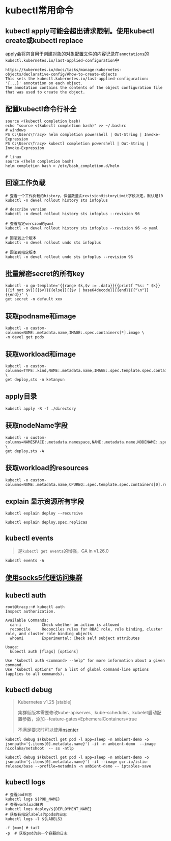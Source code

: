 # kubectl常用命令

## kubectl apply可能会超出请求限制。使用kubectl create或kubectl replace

apply会将包含用于创建对象的对象配置文件的内容记录在`annotations`的`kubectl.kubernetes.io/last-applied-configuration`中

    https://kubernetes.io/docs/tasks/manage-kubernetes-objects/declarative-config/#how-to-create-objects
    This sets the kubectl.kubernetes.io/last-applied-configuration: '{...}' annotation on each object. 
    The annotation contains the contents of the object configuration file that was used to create the object. 



## 配置kubectl命令行补全

```shell
source <(kubectl completion bash)
echo "source <(kubectl completion bash)" >> ~/.bashrc
# windows
PS C:\Users\Tracy> helm completion powershell | Out-String | Invoke-Expression
PS C:\Users\Tracy> kubectl completion powershell | Out-String | Invoke-Expression

# linux
source <(helm completion bash)
helm completion bash > /etc/bash_completion.d/helm
```

## 回滚工作负载

```shell
# 查看一个工作负载的history，保留数量由revisionHistoryLimit字段决定，默认是10
kubectl -n devel rollout history sts infoplus 

# describe version
kubectl -n devel rollout history sts infoplus --revision 96

# 查看指定version的yaml
kubectl -n devel rollout history sts infoplus --revision 96 -o yaml

# 回滚到上个版本
kubectl -n devel rollout undo sts infoplus

# 回滚到指定版本
kubectl -n devel rollout undo sts infoplus --revision 96
```


## 批量解密secret的所有key

```shell
kubectl -o go-template='{{range $k,$v := .data}}{{printf "%s: " $k}}{{if not $v}}{{$v}}{{else}}{{$v | base64decode}}{{end}}{{"\n"}}{{end}}' \
get secret -n default xxx
```

## 获取podname和image

```shell
kubectl -o custom-columns=NAME:.metadata.name,IMAGE:.spec.containers[*].image \
-n devel get pods
```

## 获取workload和image

```shell
kubectl -o custom-columns=TYPE:.kind,NAME:.metadata.name,IMAGE:.spec.template.spec.containers[*].image \
get deploy,sts -n ketanyun
```

## apply目录

```shell
kubectl apply -R -f ./directory
```

## 获取nodeName字段

```shell
kubectl -o custom-columns=NAMESPACE:.metadata.namespace,NAME:.metadata.name,NODENAME:.spec.template.spec.nodeName \
get deploy,sts -A
```

## 获取workload的resources

```shell
kubectl -o custom-columns=NAME:.metadata.name,CPUREQ:.spec.template.spec.containers[0].resources.requests.cpu,CPULIMITS:.spec.template.spec.containers[0].resources.limits.cpu,MEMREQ:.spec.template.spec.containers[0].resources.requests.memory,MEMLIMITS:.spec.template.spec.containers[0].resources.limits.memory 
```

## explain 显示资源所有字段

```shell
kubectl explain deploy --recursive

kubectl explain deploy.spec.replicas
```

## kubectl events

> 是`kubectl get events`的增强，GA in v1.26.0

```shell
kubectl events -A
```

## [使用socks5代理访问集群](https://kubernetes.io/zh-cn/docs/tasks/extend-kubernetes/socks5-proxy-access-api/)

## kubectl auth

```shell
root@tracy:~# kubectl auth 
Inspect authorization.

Available Commands:
  can-i         Check whether an action is allowed
  reconcile     Reconciles rules for RBAC role, role binding, cluster role, and cluster role binding objects
  whoami        Experimental: Check self subject attributes

Usage:
  kubectl auth [flags] [options]

Use "kubectl auth <command> --help" for more information about a given command.
Use "kubectl options" for a list of global command-line options (applies to all commands).
```

## kubectl debug

> Kubernetes v1.25 [stable]
>
> 集群低版本需要修改kube-apiserver、kube-scheduler、kubelet启动配置参数，添加--feature-gates=EphemeralContainers=true
>
> 不满足要求时可以使用[nsenter](./k8s-notebooks.md#nsenter命令解决容器内部命令不足的问题)

```shell
kubectl debug $(kubectl get pod -l app=sleep -n ambient-demo -o jsonpath='{.items[0].metadata.name}') -it -n ambient-demo  --image nicolaka/netshoot  -- ss -ntlp

kubectl debug $(kubectl get pod -l app=sleep -n ambient-demo -o jsonpath='{.items[0].metadata.name}') -it --image gcr.io/istio-release/base --profile=netadmin -n ambient-demo -- iptables-save
```

## kubectl logs 

```shell
# 查看pod日志
kubectl logs ${POD_NAME}
# 查看workload日志
kubectl logs deploy/${DEPLOYMENT_NAME}
# 获取有指定labels的pods的日志
kubectl logs -l ${LABELS}

-f [mum] # tail
-p  # 获取pod的前一个容器的日志
```
